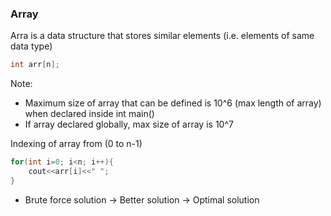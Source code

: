 ### Array

Arra is a data structure that stores similar elements (i.e. elements of same data type)

```c++
int arr[n];
```

Note:
- Maximum size of array that can be defined is 10^6 (max length of array) when declared inside int main()
- If array declared globally, max size of array is 10^7

Indexing of array from (0 to n-1)
```c++
for(int i=0; i<n; i++){
    cout<<arr[i]<<" ";
}
```

- Brute force solution -> Better solution -> Optimal solution